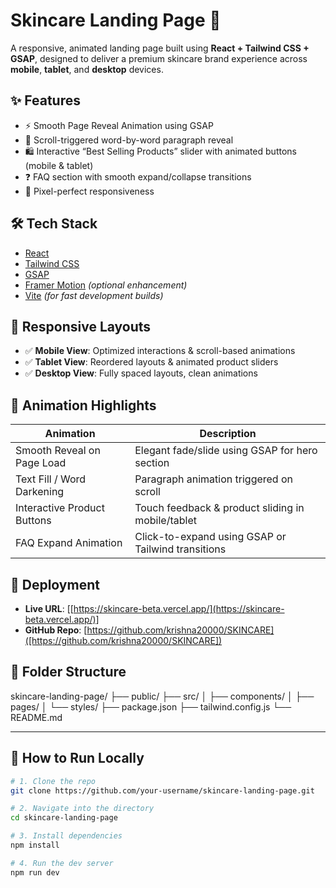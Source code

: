 # Skincare Landing Page 🌿

A responsive, animated landing page built using **React + Tailwind CSS + GSAP**, designed to deliver a premium skincare brand experience across **mobile**, **tablet**, and **desktop** devices.

## ✨ Features

- ⚡ Smooth Page Reveal Animation using GSAP
- 💬 Scroll-triggered word-by-word paragraph reveal
- 🛍️ Interactive “Best Selling Products” slider with animated buttons (mobile & tablet)
- ❓ FAQ section with smooth expand/collapse transitions
- 🔁 Pixel-perfect responsiveness

## 🛠️ Tech Stack

- [React](https://reactjs.org/)
- [Tailwind CSS](https://tailwindcss.com/)
- [GSAP](https://greensock.com/gsap/)
- [Framer Motion](https://www.framer.com/motion/) *(optional enhancement)*
- [Vite](https://vitejs.dev/) *(for fast development builds)*

## 📱 Responsive Layouts

- ✅ **Mobile View**: Optimized interactions & scroll-based animations
- ✅ **Tablet View**: Reordered layouts & animated product sliders
- ✅ **Desktop View**: Fully spaced layouts, clean animations

## 🎥 Animation Highlights

| Animation                      | Description |
|-------------------------------|-------------|
| Smooth Reveal on Page Load    | Elegant fade/slide using GSAP for hero section |
| Text Fill / Word Darkening    | Paragraph animation triggered on scroll |
| Interactive Product Buttons   | Touch feedback & product sliding in mobile/tablet |
| FAQ Expand Animation          | Click-to-expand using GSAP or Tailwind transitions |

## 🚀 Deployment

- **Live URL**: [[https://skincare-beta.vercel.app/](https://skincare-beta.vercel.app/)]
- **GitHub Repo**: [https://github.com/krishna20000/SKINCARE]([https://github.com/krishna20000/SKINCARE])

## 📂 Folder Structure

skincare-landing-page/
├── public/
├── src/
│ ├── components/
│ ├── pages/
│ └── styles/
├── package.json
├── tailwind.config.js
└── README.md


---

## 📜 How to Run Locally

```bash
# 1. Clone the repo
git clone https://github.com/your-username/skincare-landing-page.git

# 2. Navigate into the directory
cd skincare-landing-page

# 3. Install dependencies
npm install

# 4. Run the dev server
npm run dev


